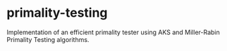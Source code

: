 primality-testing
=================

Implementation of an efficient primality tester using AKS and Miller-Rabin Primality Testing algorithms.

